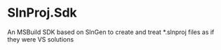 # SlnProj.Sdk
An MSBuild SDK based on SlnGen to create and treat *.slnproj files as if they were VS solutions
